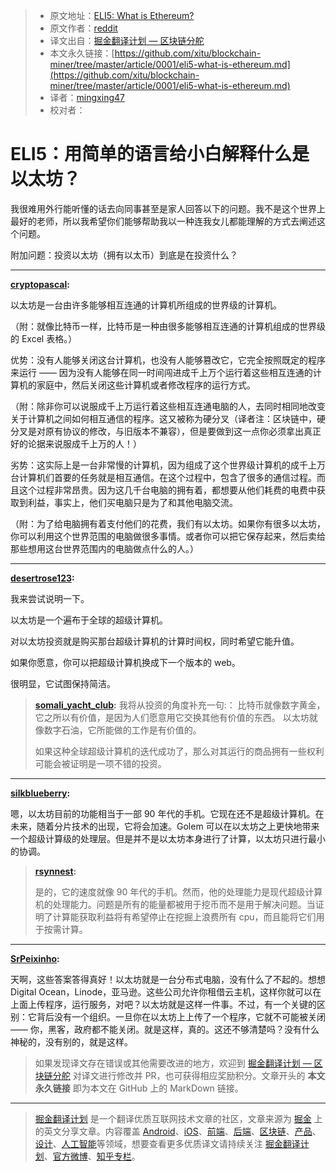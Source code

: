 > * 原文地址：[ELI5: What is Ethereum?](https://www.reddit.com/r/ethereum/comments/60hhjm/eli5_what_is_ethereum/)
> * 原文作者：[reddit](https://www.reddit.com/r/ethereum/comments/60hhjm/eli5_what_is_ethereum/)
> * 译文出自：[掘金翻译计划 — 区块链分舵](https://github.com/xitu/blockchain-miner)
> * 本文永久链接：[https://github.com/xitu/blockchain-miner/tree/master/article/0001/eli5-what-is-ethereum.md](https://github.com/xitu/blockchain-miner/tree/master/article/0001/eli5-what-is-ethereum.md)
> * 译者：[mingxing47](https://github.com/mingxing47)
> * 校对者：

# ELI5：用简单的语言给小白解释什么是以太坊？

我很难用外行能听懂的话去向同事甚至是家人回答以下的问题。我不是这个世界上最好的老师，所以我希望你们能够帮助我以一种连我女儿都能理解的方式去阐述这个问题。

附加问题：投资以太坊（拥有以太币）到底是在投资什么？

---

**[cryptopascal](https://www.reddit.com/user/cryptopascal):**

以太坊是一台由许多能够相互连通的计算机所组成的世界级的计算机。

（附：就像比特币一样，比特币是一种由很多能够相互连通的计算机组成的世界级的 Excel 表格。）

优势：没有人能够关闭这台计算机，也没有人能够篡改它，它完全按照既定的程序来运行 —— 因为没有人能够在同一时间闯进成千上万个运行着这些相互连通的计算机的家庭中，然后关闭这些计算机或者修改程序的运行方式。

（附：除非你可以说服成千上万运行着这些相互连通电脑的人，去同时相同地改变关于计算机之间如何相互通信的程序。这又被称为硬分叉（译者注：区块链中，硬分叉是对原有协议的修改，与旧版本不兼容），但是要做到这一点你必须拿出真正好的论据来说服成千上万的人！）

劣势：这实际上是一台非常慢的计算机，因为组成了这个世界级计算机的成千上万台计算机们首要的任务就是相互通信。在这个过程中，包含了很多的通信过程。而且这个过程非常昂贵。因为这几千台电脑的拥有着，都想要从他们耗费的电费中获取到利益，事实上，他们买电脑只是为了和其他电脑交流。

（附：为了给电脑拥有着支付他们的花费，我们有以太坊。如果你有很多以太坊，你可以利用这个世界范围的电脑做很多事情。或者你可以把它保存起来，然后卖给那些想用这台世界范围内的电脑做点什么的人。）

---

**[desertrose123](https://www.reddit.com/user/desertrose123):**

我来尝试说明一下。

以太坊是一个遍布于全球的超级计算机。

对以太坊投资就是购买那台超级计算机的计算时间权，同时希望它能升值。

如果你愿意，你可以把超级计算机换成下一个版本的 web。

很明显，它试图保持简洁。

> **[somali_yacht_club](https://www.reddit.com/user/somali_yacht_club):**
> 我将从投资的角度补充一句:：
> 比特币就像数字黄金，它之所以有价值，是因为人们愿意用它交换其他有价值的东西。
> 以太坊就像数字石油，它所能做的工作是有价值的。
>
> 如果这种全球超级计算机的迭代成功了，那么对其运行的商品拥有一些权利可能会被证明是一项不错的投资。

---

**[silkblueberry](https://www.reddit.com/user/silkblueberry):**

嗯，以太坊目前的功能相当于一部 90 年代的手机。它现在还不是超级计算机。在未来，随着分片技术的出现，它将会加速。Golem 可以在以太坊之上更快地带来一个超级计算级的处理层。但是并不是以太坊本身进行了计算，以太坊只进行最小的协调。

> **[rsynnest](https://www.reddit.com/user/rsynnest):**
>
> 是的，它的速度就像 90 年代的手机。然而，他的处理能力是现代超级计算机的处理能力。问题是所有的能量都被用于挖币而不是用于解决问题。当证明了计算能获取利益将有希望停止在挖掘上浪费所有 cpu，而且能将它们用于按需计算。

---

**[SrPeixinho](https://www.reddit.com/user/SrPeixinho):**

天啊，这些答案答得真好！以太坊就是一台分布式电脑，没有什么了不起的。想想 Digital Ocean，Linode，亚马逊。这些公司允许你租借云主机，这样你就可以在上面上传程序，运行服务，对吧？以太坊就是这样一件事。不过，有一个关键的区别：它背后没有一个组织。一旦你在以太坊上上传了一个程序，它就不可能被关闭 —— 你，黑客，政府都不能关闭。就是这样，真的。这还不够清楚吗？没有什么神秘的，没有别的，就是这样。

> 如果发现译文存在错误或其他需要改进的地方，欢迎到 [掘金翻译计划 — 区块链分舵](https://github.com/xitu/blockchain-miner) 对译文进行修改并 PR，也可获得相应奖励积分。文章开头的 **本文永久链接** 即为本文在 GitHub 上的 MarkDown 链接。


---

> [掘金翻译计划](https://github.com/xitu/gold-miner) 是一个翻译优质互联网技术文章的社区，文章来源为 [掘金](https://juejin.im) 上的英文分享文章。内容覆盖 [Android](https://github.com/xitu/gold-miner#android)、[iOS](https://github.com/xitu/gold-miner#ios)、[前端](https://github.com/xitu/gold-miner#前端)、[后端](https://github.com/xitu/gold-miner#后端)、[区块链](https://github.com/xitu/gold-miner#区块链)、[产品](https://github.com/xitu/gold-miner#产品)、[设计](https://github.com/xitu/gold-miner#设计)、[人工智能](https://github.com/xitu/gold-miner#人工智能)等领域，想要查看更多优质译文请持续关注 [掘金翻译计划](https://github.com/xitu/gold-miner)、[官方微博](http://weibo.com/juejinfanyi)、[知乎专栏](https://zhuanlan.zhihu.com/juejinfanyi)。
